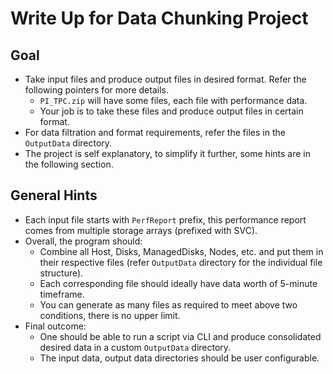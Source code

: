 # Write Up for Data Chunking Project

## Goal
- Take input files and produce output files in desired format. Refer the following pointers for more details.
	- `PI_TPC.zip` will have some files, each file with performance data.
	- Your job is to take these files and produce output files in certain format.
- For data filtration and format requirements, refer the files in the `OutputData` directory.
- The project is self explanatory, to simplify it further, some hints are in the following section. 



## General Hints

- Each input file starts with `PerfReport` prefix, this performance report comes from multiple storage arrays (prefixed with SVC). 
- Overall, the program should: 
	- Combine all Host, Disks, ManagedDisks, Nodes, etc. and put them in their respective files (refer `OutputData` directory for the individual file structure).
	- Each corresponding file should ideally have data worth of 5-minute timeframe.
	- You can generate as many files as required to meet above two conditions, there is no upper limit.
- Final outcome: 
	- One should be able to run a script via CLI and produce consolidated desired data in a custom `OutputData` directory.
	- The input data, output data directories should be user configurable. 
